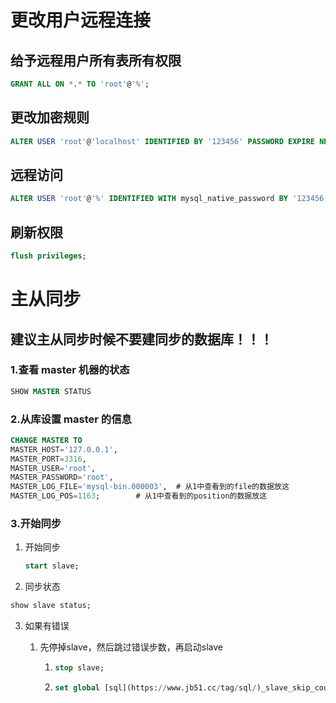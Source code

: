 # 更改用户远程连接

## 给予远程用户所有表所有权限

```sql
GRANT ALL ON *.* TO 'root'@'%';
```

## 更改加密规则

```sql
ALTER USER 'root'@'localhost' IDENTIFIED BY '123456' PASSWORD EXPIRE NEVER;
```

## 远程访问

```sql
ALTER USER 'root'@'%' IDENTIFIED WITH mysql_native_password BY '123456';
```

## 刷新权限

```sql
flush privileges;
```





# 主从同步

## 建议主从同步时候不要建同步的数据库！！！

### 1.查看 master 机器的状态

```sql
SHOW MASTER STATUS
```



### 2.从库设置 master 的信息

```sql
CHANGE MASTER TO
MASTER_HOST='127.0.0.1',
MASTER_PORT=3316,
MASTER_USER='root',
MASTER_PASSWORD='root',
MASTER_LOG_FILE='mysql-bin.000003',  # 从1中查看到的file的数据放这
MASTER_LOG_POS=1163;        # 从1中查看到的position的数据放这
```



### 3.开始同步

1. 开始同步

   ```sql
   start slave;
   ```

2.   同步状态

   ```sql
   show slave status;
   ```

3. 如果有错误

   1. 先停掉slave，然后跳过错误步数，再启动slave
      1. ```sql
         stop slave;
         ```

      2. ```sql
         set global [sql](https://www.jb51.cc/tag/sql/)_slave_skip_counter=1; 
         ```

